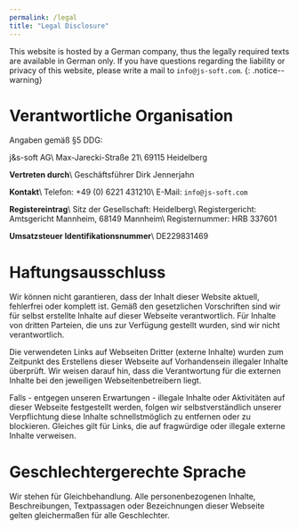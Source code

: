 ```yaml
---
permalink: /legal
title: "Legal Disclosure"
---
```


This website is hosted by a German company, thus the legally required texts are available in German only. If you have questions regarding the liability or privacy of this website, please write a mail to `info@js-soft.com`.
{: .notice--warning}

# Verantwortliche Organisation

Angaben gemäß §5 DDG:

j&amp;s-soft AG\\
Max-Jarecki-Straße 21\\
69115 Heidelberg

**Vertreten durch**\\
Geschäftsführer Dirk Jennerjahn

**Kontakt**\\
Telefon: +49 (0) 6221 431210\\
E-Mail: `info@js-soft.com`

**Registereintrag**\\
Sitz der Gesellschaft: Heidelberg\\
Registergericht: Amtsgericht Mannheim, 68149 Mannheim\\
Registernummer: HRB 337601

**Umsatzsteuer Identifikationsnummer**\\
DE229831469

# Haftungsausschluss

Wir können nicht garantieren, dass der Inhalt dieser Website aktuell, fehlerfrei oder komplett ist. Gemäß den gesetzlichen Vorschriften sind wir für selbst erstellte Inhalte auf dieser Webseite verantwortlich. Für Inhalte von dritten Parteien, die uns zur Verfügung gestellt wurden, sind wir nicht verantwortlich.

Die verwendeten Links auf Webseiten Dritter (externe Inhalte) wurden zum Zeitpunkt des Erstellens dieser Webseite auf Vorhandensein illegaler Inhalte überprüft. Wir weisen darauf hin, dass die Verantwortung für die externen Inhalte bei den jeweiligen Webseitenbetreibern liegt.

Falls - entgegen unseren Erwartungen - illegale Inhalte oder Aktivitäten auf dieser Webseite festgestellt werden, folgen wir selbstverständlich unserer Verpflichtung diese Inhalte schnellstmöglich zu entfernen oder zu blockieren. Gleiches gilt für Links, die auf fragwürdige oder illegale externe Inhalte verweisen.

# Geschlechtergerechte Sprache

Wir stehen für Gleichbehandlung. Alle personenbezogenen Inhalte, Beschreibungen, Textpassagen oder Bezeichnungen dieser Webseite gelten gleichermaßen für alle Geschlechter.
